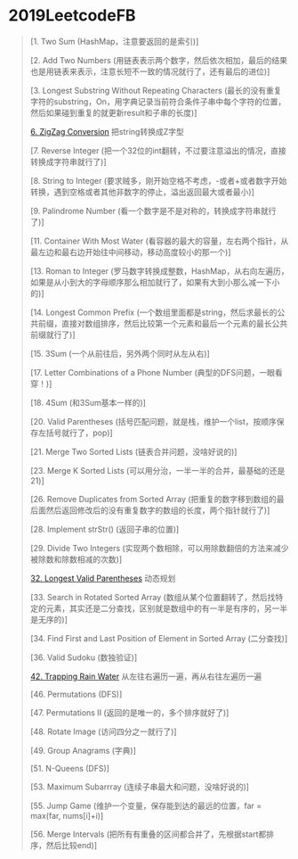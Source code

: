 # 2019LeetcodeFB

> [1. Two Sum (HashMap，注意要返回的是索引)] 
> 
> [2. Add Two Numbers (用链表表示两个数字，然后依次相加，最后的结果也是用链表来表示，注意长短不一致的情况就行了，还有最后的进位)] 
> 
> [3. Longest Substring Without Repeating Characters (最长的没有重复字符的substring，On，用字典记录当前符合条件子串中每个字符的位置，然后如果碰到重复的就更新result和子串的长度)] 
> 
> [6. ZigZag Conversion](https://github.com/AlexQianYi/2019LeetcodeFB/blob/master/6.%20ZigZag%20Conversion.md) 把string转换成Z字型
> 
> [7. Reverse Integer (把一个32位的int翻转，不过要注意溢出的情况，直接转换成字符串就行了)] 
> 
> [8. String to Integer (要求贼多，刚开始空格不考虑，-或者+或者数字开始转换，遇到空格或者其他非数字的停止，溢出返回最大或者最小)] 
> 
> [9. Palindrome Number (看一个数字是不是对称的，转换成字符串就行了)] 
> 
> [11. Container With Most Water (看容器的最大的容量，左右两个指针，从最左边和最右边开始往中间移动，移动高度较小的那一个)] 
> 
> [13. Roman to Integer (罗马数字转换成整数，HashMap，从右向左遍历，如果是从小到大的字母顺序那么相加就行了，如果有大到小那么减一下小的)] 
> 
> [14. Longest Common Prefix (一个数组里面都是string，然后求最长的公共前缀，直接对数组排序，然后比较第一个元素和最后一个元素的最长公共前缀就行了)] 
> 
> [15. 3Sum (一个从前往后，另外两个同时从左从右)] 
> 
> [17. Letter Combinations of a Phone Number (典型的DFS问题，一眼看穿！)] 
> 
> [18. 4Sum (和3Sum基本一样的)] 
> 
> [20. Valid Parentheses (括号匹配问题，就是栈，维护一个list，按顺序保存左括号就行了，pop)] 
> 
> [21. Merge Two Sorted Lists (链表合并问题，没啥好说的)] 
> 
> [23. Merge K Sorted Lists (可以用分治，一半一半的合并，最基础的还是21)] 
> 
> [26. Remove Duplicates from Sorted Array (把重复的数字移到数组的最后面然后返回修改后的没有重复数字的数组的长度，两个指针就行了)] 
> 
> [28. Implement strStr() (返回子串的位置)] 
> 
> [29. Divide Two Integers (实现两个数相除，可以用除数翻倍的方法来减少被除数和除数相减的次数)] 
> 
>  [32. Longest Valid Parentheses](https://github.com/AlexQianYi/2019LeetcodeFB/blob/master/32.%20Longest%20Valid%20Paratheses.md) 动态规划
> 
> [33. Search in Rotated Sorted Array (数组从某个位置翻转了，然后找特定的元素，其实还是二分查找，区别就是数组中的有一半是有序的，另一半是无序的)] 
> 
> [34. Find First and Last Position of Element in Sorted Array (二分查找)] 
> 
> [36. Valid Sudoku (数独验证)] 
> 
> [42. Trapping Rain Water](https://github.com/AlexQianYi/2019LeetcodeFB/blob/master/42.%20Trapping%20Rain%20Water.md) 从左往右遍历一遍，再从右往左遍历一遍
> 
> [46. Permutations (DFS)] 
> 
> [47. Permutations II (返回的是唯一的，多个排序就好了)] 
> 
> [48. Rotate Image (访问四分之一就行了)] 
> 
> [49. Group Anagrams (字典)] 
> 
> [51. N-Queens (DFS)] 
> 
> [53. Maximum Subarrray (连续子串最大和问题，没啥好说的)] 
> 
> [55. Jump Game (维护一个变量，保存能到达的最远的位置，far = max(far, nums[i]+i)] 
> 
> [56. Merge Intervals (把所有有重叠的区间都合并了，先根据start都排序，然后比较end)] 
> 
> 